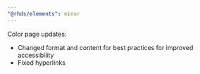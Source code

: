 ```yaml
---
"@rhds/elements": minor
---
```


Color page updates:
- Changed format and content for best practices for improved accessibility
- Fixed hyperlinks
